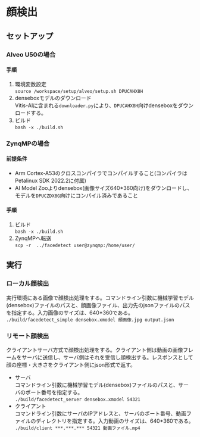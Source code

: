 # 顔検出
## セットアップ
### Alveo U50の場合
#### 手順
1. 環境変数設定  
  `source /workspace/setup/alveo/setup.sh DPUCAHX8H`
2. denseboxモデルのダウンロード  
  Vitis-AIに含まれる`downloader.py`により、`DPUCAHX8H`向けdenseboxをダウンロードする。
3. ビルド  
  `bash -x ./build.sh`  

### ZynqMPの場合
#### 前提条件
- Arm Cortex-A53のクロスコンパイラでコンパイルすること(コンパイラはPetalinux SDK 2022.2に付属)  
- AI Model Zooよりdensebox(画像サイズ640\*360向け)をダウンロードし、モデルを`DPUCZDX8G`向けにコンパイル済みであること  

#### 手順
1. ビルド  
  `bash -x ./build.sh`  
2. ZynqMPへ転送  
  `scp -r  ../facedetect user@zynqmp:/home/user/`  


## 実行
### ローカル顔検出
実行環境にある画像で顔検出処理をする。コマンドライン引数に機械学習モデル(densebox)ファイルのパスと、顔画像ファイル、出力先のjsonファイルのパスを指定する。入力画像のサイズは、640\*360である。  
`./build/facedetect_simple densebox.xmodel 顔画像.jpg output.json`  

### リモート顔検出  
クライアントサーバ方式で顔検出処理をする。クライアント側は動画の画像フレームをサーバに送信し、サーバ側はそれを受信し顔検出する。レスポンスとして顔の座標・大きさをクライアント側にjson形式で返す。    
  - サーバ  
    コマンドライン引数に機械学習モデル(densebox)ファイルのパスと、サーバのポート番号を指定する。  
    `./build/facedetect_server densebox.xmodel 54321`  
  - クライアント  
    コマンドライン引数にサーバのIPアドレスと、サーバのポート番号、動画ファイルのディレクトリを指定する。入力動画のサイズは、640\*360である。  
    `./build/client ***.***.*** 54321 動画ファイル.mp4`  

